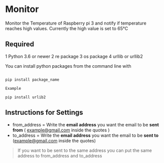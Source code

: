 # Monitor

Monitor the Temperature of Raspberry pi 3 and notify if temperature reaches high values. Currently the high value is set to 65°C

## Required

1 Python 3.6 or newer
2 re package
3 os package
4 urllib or urllib2

You can install python packages from the command line with

```

pip install package_name

Example

pip install urlib2

```

## Instructions for Settings

- from_address = Write the **email address** you want the email to be **sent from** ( example@gmail.com inside the quotes )
- to_address = Write the **email address** you want the email to be **sent to** (example@gmail.com inside the quotes)

> If you want to be sent to the same address you can put the same address to from_address and to_address
